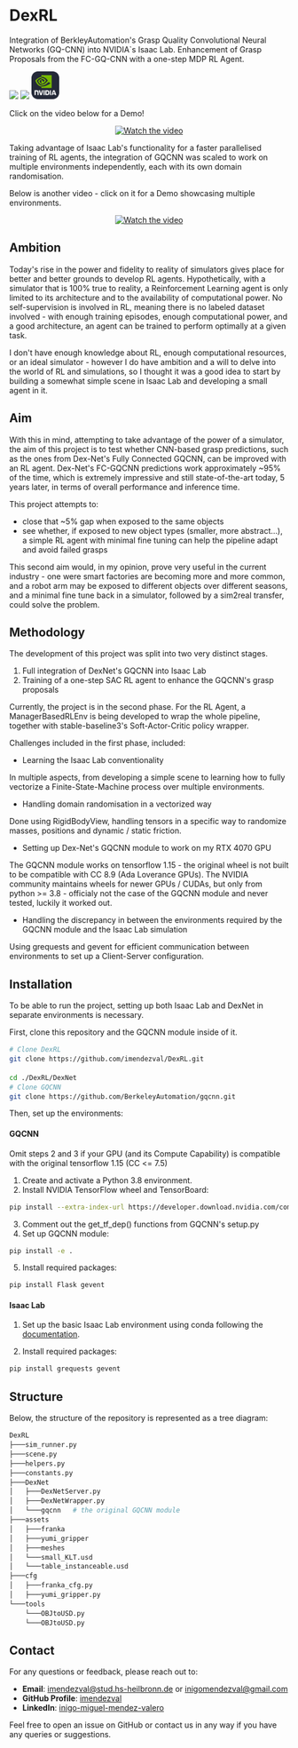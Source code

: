 # DexRL
Integration of BerkleyAutomation's Grasp Quality Convolutional Neural Networks (GQ-CNN) into NVIDIA`s Isaac Lab. Enhancement of Grasp Proposals from the FC-GQ-CNN with a one-step MDP RL Agent.


<img src="https://skillicons.dev/icons?i=python" /> <img src="https://skillicons.dev/icons?i=pytorch" />
<img src="https://github.com/LelouchFR/skill-icons/blob/main/assets/nvidia-auto.svg" width="50" height="50"/>

Click on the video below for a Demo!

<div align="center">
  <a href="https://www.youtube.com/watch?v=BdTGw4hR2kM&ab_channel=M3NDEZ">
    <img src="https://img.youtube.com/vi/BdTGw4hR2kM/0.jpg" alt="Watch the video">
  </a>
</div>

Taking advantage of Isaac Lab's functionality for a faster parallelised training of RL agents, the integration of GQCNN was scaled to work on multiple environments independently, each with its own domain randomisation.

Below is another video - click on it for a Demo showcasing multiple environments.

<div align="center">
  <a href="https://www.youtube.com/watch?v=9fAv8-oUtLc&ab_channel=M3NDEZ">
    <img src="https://img.youtube.com/vi/9fAv8-oUtLc/0.jpg" alt="Watch the video">
  </a>
</div>


## Ambition
Today's rise in the power and fidelity to reality of simulators gives place for better and better grounds to develop RL agents. Hypothetically, with a simulator that is 100% true to reality, a Reinforcement Learning agent is only limited to its architecture and to the availability of computational power. No self-supervision is involved in RL, meaning there is no labeled dataset involved - with enough training episodes, enough computational power, and a good architecture, an agent can be trained to perform optimally at a given task.


I don't have enough knowledge about RL, enough computational resources, or an ideal simulator - however I do have ambition and a will to delve into the world of RL and simulations, so I thought it was a good idea to start by building a somewhat simple scene in Isaac Lab and developing a small agent in it.


## Aim
With this in mind, attempting to take advantage of the power of a simulator, the aim of this project is to test whether CNN-based grasp predictions, such as the ones from Dex-Net's Fully Connected GQCNN, can be improved with an RL agent. Dex-Net's FC-GQCNN predictions work approximately ~95% of the time, which is extremely impressive and still state-of-the-art today, 5 years later, in terms of overall performance and inference time.


This project attempts to:
+ close that ~5% gap when exposed to the same objects
+ see whether, if exposed to new object types (smaller, more abstract...), a simple RL agent with minimal fine tuning can help the pipeline adapt and avoid failed grasps

This second aim would, in my opinion, prove very useful in the current industry - one were smart factories are becoming more and more common, and a robot arm may be exposed to different objects over different seasons, and a minimal fine tune back in a simulator, followed by a sim2real transfer, could solve the problem.


## Methodology
The development of this project was split into two very distinct stages.
1. Full integration of DexNet's GQCNN into Isaac Lab
2. Training of a one-step SAC RL agent to enhance the GQCNN's grasp proposals

Currently, the project is in the second phase. For the RL Agent, a ManagerBasedRLEnv is being developed to wrap the whole pipeline, together with stable-baseline3's Soft-Actor-Critic policy wrapper.

Challenges included in the first phase, included:
+ Learning the Isaac Lab conventionality

In multiple aspects, from developing a simple scene to learning how to fully vectorize a Finite-State-Machine process over multiple environments.

+ Handling domain randomisation in a vectorized way

Done using RigidBodyView, handling tensors in a specific way to randomize masses, positions and dynamic / static friction.

+ Setting up Dex-Net's GQCNN module to work on my RTX 4070 GPU

The GQCNN module works on tensorflow 1.15 - the original wheel is not built to be compatible with CC 8.9 (Ada Loverance GPUs).
The NVIDIA community maintains wheels for newer GPUs / CUDAs, but only from python >= 3.8 - officialy not the case of the GQCNN module and never tested, luckily it worked out.

+ Handling the discrepancy in between the environments required by the GQCNN module and the Isaac Lab simulation

Using grequests and gevent for efficient communication between environments to set up a Client-Server configuration.


## Installation
To be able to run the project, setting up both Isaac Lab and DexNet in separate environments is necessary.

First, clone this repository and the GQCNN module inside of it.
```bash
# Clone DexRL
git clone https://github.com/imendezval/DexRL.git

cd ./DexRL/DexNet
# Clone GQCNN
git clone https://github.com/BerkeleyAutomation/gqcnn.git
```

Then, set up the environments:

#### GQCNN  
Omit steps 2 and 3 if your GPU (and its Compute Capability) is compatible with the original tensorflow 1.15 (CC <= 7.5)

1. Create and activate a Python 3.8 environment.
2. Install NVIDIA TensorFlow wheel and TensorBoard:
```bash
pip install --extra-index-url https://developer.download.nvidia.com/compute/redist nvidia-tensorflow==1.15.5+nv23.03 nvidia-tensorboard
```
3. Comment out the get_tf_dep() functions from GQCNN's setup.py
4. Set up GQCNN module:
```bash
pip install -e .
```
5. Install required packages:
```bash
pip install Flask gevent
```

#### Isaac Lab
1. Set up the basic Isaac Lab environment using conda following the [documentation](https://isaac-sim.github.io/IsaacLab/v1.0.0/source/setup/installation/binaries_installation.html).

2. Install required packages:
```bash
pip install grequests gevent
```

## Structure
Below, the structure of the repository is represented as a tree diagram:

```bash
DexRL
├───sim_runner.py
├───scene.py
├───helpers.py
├───constants.py
├───DexNet
│   ├───DexNetServer.py
│   ├───DexNetWrapper.py
│   └───gqcnn   # the original GQCNN module
├───assets
│   ├───franka
│   ├───yumi_gripper    
│   ├───meshes
│   └───small_KLT.usd
│   └───table_instanceable.usd
├───cfg
│   ├───franka_cfg.py
│   ├───yumi_gripper.py   
└───tools
    └───OBJtoUSD.py
    └───OBJtoUSD.py
```


## Contact
For any questions or feedback, please reach out to:
- **Email**: [imendezval@stud.hs-heilbronn.de](mailto:imendezval@stud.hs-heilbronn.de) or [inigomendezval@gmail.com](mailto:inigomendezval@gmail.com)
- **GitHub Profile**: [imendezval](https://github.com/imendezval)
- **LinkedIn**: [inigo-miguel-mendez-valero](https://www.linkedin.com/in/i%C3%B1igo-miguel-m%C3%A9ndez-valero-4ba3732b1/)

Feel free to open an issue on GitHub or contact us in any way if you have any queries or suggestions.